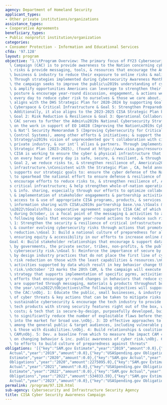 ```yaml
---
agency: Department of Homeland Security
applicant_types:
- Other private institutions/organizations
assistance_types:
- Cooperative Agreements
beneficiary_types:
- Public nonprofit institution/organization
categories:
- Consumer Protection - Information and Educational Services
cfda: '97.128'
layout: program
objective: "1.\tProgram Overview: The primary focus of FY23 Cybersecurity Awareness\
  \ Campaign (CAC) is to provide awareness to the Nation concerning cybersecurity\
  \ risks & provide messaging, tools, & resources that encourage the American public,\
  \ business & industry to reduce their exposure to online risks & malicious actors.\
  \ Through strategies implemented during Cybersecurity Awareness Month (CAM) in October,\
  \ the campaign seeks to improve the public\u2019s understanding of cyber threats\
  \ & amplify opportunities Americans can leverage to strengthen their own cybersecurity\
  \ posture & encourage year-round discussion, engagement, & actions we must all take\
  \ every day to reduce cyber risk to ourselves & those we care about. The campaign\
  \ aligns with the DHS Strategic Plan for 2020-2024 by supporting Goal 3: Security\
  \ Cyberspace & Critical Infrastructure & Goal 5: Strengthen Preparedness & Resilience.\
  \ Additionally, it also aligns to the 2023-2025 CISA Strategic Plan by supporting\
  \ Goal 2: Risk Reduction & Resilience & Goal 3: Operational Collaboration. \nThe\
  \ CAC serves to further the Admin\u2019s National Cybersecurity Strategy that builds\
  \ on the work in support of EO 14028 (Improving the Nation\u2019s Cybersecurity)\
  \ & Nat'l Security Memorandum 5 (Improving Cybersecurity for Critical Infrastructure\
  \ Control Systems), among other efforts & initiatives; & support the National Security\
  \ Strategy\u2019s vision of unprecedented gov't collaboration with civil society,\
  \ private industry, & our int'l allies & partners. Through implementation of CISA\
  \ Strategic Plan (2023-2025), (found at https://www.cisa.gov/resources-tools/resources/2023-2025-strategic-plan),\
  \ CISA is working to ensure the cyber & physical infrastructure that Americans rely\
  \ on every hour of every day is safe, secure, & resilient, & through Strategic Plan,\
  \ Goal 2, we reduce risks to, & strengthen resilience of, America\u2019s critical\
  \ infrastructure.\nConsistent with the Strategic Plan , CA, held annually in October,\
  \ supports our strategic goals to: ensure the cyber defense of the Nation by helping\
  \ to spearhead the national effort to ensure defense & resilience of cyberspace;\
  \ encourage efforts to reduce risks to, & strengthen resilience of, America\u2019\
  s critical infrastructure; & help strengthen whole-of-nation operational collaboration\
  \ & info. sharing, especially through our efforts to optimize collaborative planning\
  \ & implementation of stakeholder engagements & partnership activities, streamlining\
  \ access to & use of appropriate CISA programs, products, & services, & enhance\
  \ information sharing with CISA\u2019s partnership base.\na.\tGoals & Objectives\n\
  \u2022\tGoals\nThis cooperative agreement supports CISA CAC of which CAM, held annually\
  \ during October, is a focal point of the messaging & activities to accomplish the\
  \ following Goals that encourage year-round actions to reduce such risks:\nGoal\
  \ 1: Strengthen the security & resilience of critical infrastructure.\nGoal 2: Assess\
  \ & counter evolving cybersecurity risks through actions that promote threat risk\
  \ reduction.\nGoal 3: Build a national culture of preparedness for all Americans,\
  \ ensuring equity & accessibility in our efforts to increase online & digital safety.\n\
  Goal 4: Build stakeholder relationships that encourage & support data-driven actions\
  \ by governments, the private sector, tribes, non-profits, & the public that reduce\
  \ cybersecurity risk.\nGoal 5: Reinforce the importance of secure by default & secure\
  \ by design industry practices that do not place the first line of cyber threat\
  \ risk reduction on those with the least capabilities & resources.\nGoal 6: Encourage\
  \ activities supported by data which result in key behavior change that reduce cyber\
  \ risk.\nOctober '23 marks the 20th CAM, & the campaign will execute a rsch & data-driven\
  \ strategy that supports implementation of specific pgrms, activities, & outreach\
  \ efforts that encourage yr-round changes in behaviors that reduce cyber risk, &\
  \ are supported through messaging, materials & products throughout both CAM & throughout\
  \ the year.\n\u2022\tObjectives\nThe following objectives will support goals of\
  \ the CAC:\nObj. 1: Educate the public, small businesses, & industry about the dangers\
  \ of cyber threats & key actions that can be taken to mitigate risks.\nObj. 2: Promote\
  \ sustainable cybersecurity & encourage the tech industry to provide secure-by-default\
  \ tech products with strong security features right out of the box, without added\
  \ costs; & tech that is secure-by-design, purposefully developed, built, & tested\
  \ to significantly reduce the number of exploitable flaws before they are introduced\
  \ into the market for broad use.\nObj. 3: ID effective approaches to increase CA\
  \ among the general public & target audiences, including vulnerable populations\
  \ & those with disabilities.\nObj. 4: Build relationships & coalitions to support\
  \ CAM\nObj. 5: Dev. a baseline from which to measure the impact CAM campaign has\
  \ on changing behavior & inc. public awareness of cyber risk.\nObj. 6: Contribute\
  \ to efforts to build culture of preparedness against threats"
obligations: '[{"key":"SAM.gov Estimate","year":"2019","amount":0.0},{"key":"SAM.gov
  Actual","year":"2019","amount":0.0},{"key":"USASpending.gov Obligations","year":"2019","amount":2986772.0},{"key":"SAM.gov
  Estimate","year":"2020","amount":0.0},{"key":"SAM.gov Actual","year":"2020","amount":0.0},{"key":"USASpending.gov
  Obligations","year":"2020","amount":2275095.0},{"key":"SAM.gov Estimate","year":"2021","amount":0.0},{"key":"SAM.gov
  Actual","year":"2021","amount":0.0},{"key":"USASpending.gov Obligations","year":"2021","amount":533337.77},{"key":"SAM.gov
  Estimate","year":"2022","amount":0.0},{"key":"SAM.gov Actual","year":"2022","amount":549996.0},{"key":"USASpending.gov
  Obligations","year":"2022","amount":534033.59},{"key":"SAM.gov Estimate","year":"2023","amount":549996.0},{"key":"SAM.gov
  Actual","year":"2023","amount":0.0},{"key":"USASpending.gov Obligations","year":"2023","amount":0.0}]'
permalink: /program/97.128.html
sub-agency: Cybersecurity and Infrastructure Security Agency
title: CISA Cyber Security Awareness Campaign
---
```

